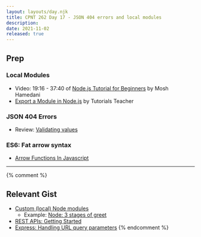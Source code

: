 ```yaml
---
layout: layouts/day.njk
title: CPNT 262 Day 17 - JSON 404 errors and local modules
description: 
date: 2021-11-02
released: true
---
```


## Prep
### Local Modules
- Video: 19:16 - 37:40 of [Node.js Tutorial for Beginners](https://youtu.be/TlB_eWDSMt4?t=1156) by Mosh Hamedani    
- [Export a Module in Node.js](https://www.tutorialsteacher.com/nodejs/nodejs-module-exports) by Tutorials Teacher

### JSON 404 Errors
- Review: [Validating values](https://sait-wbdv.github.io/fall-2021/takeaways/js/variables-validating-types/)

### ES6: Fat arrow syntax
- [Arrow Functions In Javascript](https://medium.com/@mandeepkaur1/arrow-functions-in-javascript-9254e41a80e3)

---

{% comment %}

## Relevant Gist

- [Custom (local) Node modules](https://gist.github.com/acidtone/4dd61a189ef934a76df8efde14738dfe)
  - Example: [Node: 3 stages of greet](https://gist.github.com/acidtone/7ab0bd9d11f8d85a39fe185d2fb0a065)
- [REST APIs: Getting Started](https://gist.github.com/acidtone/55f3c53bab36a7a9f9927a96a2556025)
- [Express: Handling URL query parameters](https://gist.github.com/acidtone/1916673f27a1e1668c0a5855ea6f7cf4)
{% endcomment %}